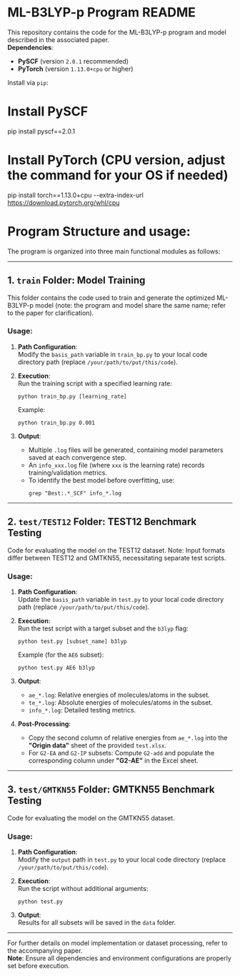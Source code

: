 # ML-B3LYP-p Program README

This repository contains the code for the ML-B3LYP-p program and model described in the associated paper.  
**Dependencies**:  
- **PySCF** (version `2.0.1` recommended)  
- **PyTorch** (version `1.13.0+cpu` or higher)  

Install via `pip`:  
# Install PySCF
pip install pyscf==2.0.1

# Install PyTorch (CPU version, adjust the command for your OS if needed)
pip install torch==1.13.0+cpu --extra-index-url https://download.pytorch.org/whl/cpu


# Program Structure and usage:

The program is organized into three main functional modules as follows:

---

## 1. `train` Folder: Model Training
This folder contains the code used to train and generate the optimized ML-B3LYP-p model (note: the program and model share the same name; refer to the paper for clarification).

### Usage:
1. **Path Configuration**:  
   Modify the `basis_path` variable in `train_bp.py` to your local code directory path (replace `/your/path/to/put/this/code`).

2. **Execution**:  
   Run the training script with a specified learning rate:  
   ```
   python train_bp.py [learning_rate]
   ```  
   Example:  
   ```
   python train_bp.py 0.001
   ```

3. **Output**:  
   - Multiple `.log` files will be generated, containing model parameters saved at each convergence step.  
   - An `info_xxx.log` file (where `xxx` is the learning rate) records training/validation metrics.  
   - To identify the best model before overfitting, use:  
     ```
     grep "Best:.*_SCF" info_*.log
     ```

---

## 2. `test/TEST12` Folder: TEST12 Benchmark Testing
Code for evaluating the model on the TEST12 dataset. Note: Input formats differ between TEST12 and GMTKN55, necessitating separate test scripts.

### Usage:
1. **Path Configuration**:  
   Update the `basis_path` variable in `test.py` to your local code directory path (replace `/your/path/to/put/this/code`).

2. **Execution**:  
   Run the test script with a target subset and the `b3lyp` flag:  
   ```
   python test.py [subset_name] b3lyp
   ```  
   Example (for the `AE6` subset):  
   ```
   python test.py AE6 b3lyp
   ```

3. **Output**:  
   - `ae_*.log`: Relative energies of molecules/atoms in the subset.  
   - `te_*.log`: Absolute energies of molecules/atoms in the subset.  
   - `info_*.log`: Detailed testing metrics.  

4. **Post-Processing**:  
   - Copy the second column of relative energies from `ae_*.log` into the **"Origin data"** sheet of the provided `test.xlsx`.  
   - For `G2-EA` and `G2-IP` subsets: Compute `G2-add` and populate the corresponding column under **"G2-AE"** in the Excel sheet.

---

## 3. `test/GMTKN55` Folder: GMTKN55 Benchmark Testing
Code for evaluating the model on the GMTKN55 dataset.

### Usage:
1. **Path Configuration**:  
   Modify the `output` path in `test.py` to your local code directory (replace `/your/path/to/put/this/code`).

2. **Execution**:  
   Run the script without additional arguments:  
   ```
   python test.py
   ```

3. **Output**:  
   Results for all subsets will be saved in the `data` folder.

---

For further details on model implementation or dataset processing, refer to the accompanying paper.  
**Note**: Ensure all dependencies and environment configurations are properly set before execution.
